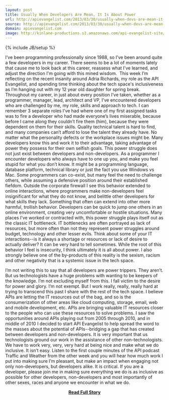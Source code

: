 ```yaml
---
layout: post
title: Usually When Developers Are Mean, It Is About Power
url: http://apievangelist.com/2013/03/30/usually-when-devs-are-mean-it-is-about-power/
source: http://apievangelist.com/2013/03/30/usually-when-devs-are-mean-it-is-about-power/
domain: apievangelist.com
image: http://kinlane-productions.s3.amazonaws.com/api-evangelist-site/blog/angry-bird.jpg
---
```

{% include JB/setup %}<p>
I&rsquo;ve been programming professionally since 1988, so I&rsquo;ve been around quite a few developers in my career. There seems to be a lot of moments lately that cause me to look back at this career, reassess what I've learned, and adjust the direction I'm going with this mined wisdom. &nbsp;This week I&rsquo;m reflecting on the recent insanity around Adria Richards, my role as the API Evangelist, and spending time thinking about the tech space's inclusiveness as I&rsquo;m hanging out with my 12 year old daughter for spring break.
Throughout my career, in just about every position I&rsquo;ve taken, whether as a programmer, manager, lead, architect and VP, I&rsquo;ve encountered developers who are challenged by me, my role, skills and approach to tech.  I can remember 3 separate roles I&rsquo;ve had where one of my first assigned tasks was to fire a developer who had made everyone&rsquo;s lives miserable, because before I came along they couldn&rsquo;t fire them (him), because they were dependent on them for their skills.
Quality technical talent is hard to find, and many companies can&rsquo;t afford to lose the talent they already have.  No matter what the personality defects or the workplace issues might be.  Many developers know this and work it to their advantage, taking advantage of power they possess for their own selfish goals.
This power struggle does not just exist between developers and non-developers.  As a programmer I encounter developers who always have to one up you, and make you feel stupid for what you don&rsquo;t know.  It might be a programming language, database platform, technical library or just the fact you use Windows vs Mac.  Some programmers can co-exist, but many feel the need to challenge others, while assuming a defensive position around their established fiefdom.
Outside the corporate firewall I see this behavior extended to online interactions, where programmers make non-developers feel insignificant for what they do not know, and belittle other developers for what skills they lack.  Something that often can extend into other more harmful, trollish behavior.  Developers can be quick to jump one others in an online environment,  creating very uncomfortable or hostile situations.
Many places I&rsquo;ve worked or contracted with, this power struggle plays itself out as the classic IT bottleneck.  IT bottlenecks are often portrayed as lack of resources, but more often than not they represent power struggles around budget, technology and other lesser evils.  Think about some of your IT interactions--is it always a shortage or resources or lack of desire to actually deliver?  It can be very hard to tell sometimes.
While the root of this behavior I feel is insecurity, I think ultimately it is all about power.  I also strongly believe one of the by-products of this reality is the sexism, racism and other negativity that is a systemic issue in the tech space.

I&rsquo;m not writing this to say that all developers are power trippers.  They aren&rsquo;t.  But us technologists have a huge problems with wanting to be keepers of the knowledge.  I&rsquo;m not excluding myself from this.  I fall victim to the desire for power and glory.  I&rsquo;m not exempt.  But I work really, really, really hard at trying to transcend this past I share with the rest of the tech space.
I believe APIs are letting the IT resources out of the bag, and so is the consumerization of other areas like cloud computing, storage, email, web and mobile development, etc. APIs are bringing valuable IT resources closer to the people who can use these resources to solve problems.  I saw the opportunities around APIs playing out from 2005 through 2010, and in middle of 2010 I decided to start API Evangelist to help spread the word to the masses about the potential of APIs--bridging a gap that has created between developers and non-developers.
It is very important that us technologists ground our work in the assistance of other non-technologists.  We have to work very, very, very hard at being nice and make what we do inclusive.  It isn&rsquo;t easy.  Listen to the first couple minutes of the API podcast Traffic and Weather from the other  week and you will hear how much work I put into making sure I&rsquo;m pleasant, but make an impact when engaging not only non-developers, but developers alike.  It is critical.
If you are a developer, please join me in making sure everything we do is as inclusive as possible for other developers, non-developers and most importantly of other sexes, races and anyone we encounter in what we do.</p>
<center><p><a href="http://apievangelist.com/2013/03/30/usually-when-devs-are-mean-it-is-about-power/" style='padding:25px; font-sze:18px; font-weight: bold;'>Read Full Story</a></p></center>
